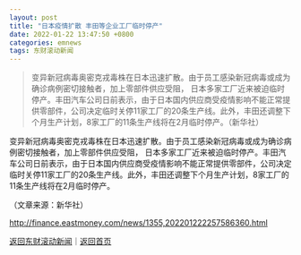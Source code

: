 ```yaml
---
layout: post
title: "日本疫情扩散 丰田等企业工厂临时停产"
date: 2022-01-22 13:47:50 +0800
categories: emnews
tags: 东财滚动新闻
---
```

> 变异新冠病毒奥密克戎毒株在日本迅速扩散。由于员工感染新冠病毒或成为确诊病例密切接触者，加上零部件供应受阻， 日本多家工厂近来被迫临时停产。丰田汽车公司日前表示，由于日本国内供应商受疫情影响不能正常提供零部件，公司决定临时关停11家工厂的20条生产线。此外，丰田还调整下个月生产计划，8家工厂的11条生产线将在2月临时停产。（新华社）

<p>变异新冠病毒奥密克戎毒株在日本迅速扩散。由于员工感染新冠病毒或成为确诊病例密切接触者，加上零部件供应受阻， 日本多家工厂近来被迫临时停产。丰田汽车公司日前表示，由于日本国内供应商受疫情影响不能正常提供零部件，公司决定临时关停11家工厂的20条生产线。此外，丰田还调整下个月生产计划，8家工厂的11条生产线将在2月临时停产。</p><p class="em_media">（文章来源：新华社）</p>

<http://finance.eastmoney.com/news/1355,202201222257586360.html>

[返回东财滚动新闻](//finews.withounder.com/emnews/)｜[返回首页](//finews.withounder.com/)